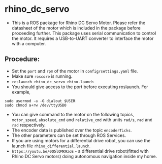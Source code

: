 # rhino_dc_servo
* This is a ROS package for Rhino DC Servo Motor. Please refer the datasheet of the motor which is included in the package before proceeding further. This package uses serial communication to control the motor. It requires a USB-to-UART converter to interface the motor with a computer.

## Procedure:
* Set the `port` and `rpm` of the motor in `config/settings.yaml` file.
* Make sure `roscore` is running.
* `roslaunch rhino_dc_servo rhino.launch`
* You should give access to the port before executing roslaunch. For example,
```
sudo usermod -a -G dialout $USER
sudo chmod a+rw /dev/ttyUSB0
```
* You can give command to the motor on the following topics, `motor_speed`, `absolute_cmd` and `relative_cmd` with units `rad/s`, `rad` and `rad` respectively.
* The encoder data is published over the topic `encoderTicks`.
* The other parameters can be set through ROS Services.
* If you are using motors for a differential drive robot, you can use the launch file `rhino_differential.launch`.
* `https://youtu.be/0Q5lQMK9zoE` - a differential drive robot(fitted with Rhino DC Servo motors) doing autonomous navigation inside my home.
